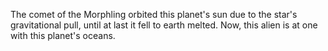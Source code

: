 The comet of the  Morphling orbited this planet's sun due to the star's gravitational pull, until at last it fell to earth melted. Now, this alien is at one with this planet's oceans.
